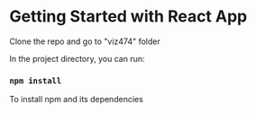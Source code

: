 # Getting Started with React App

Clone the repo and go to "viz474" folder

In the project directory, you can run:

### `npm install`
To install npm and its dependencies
